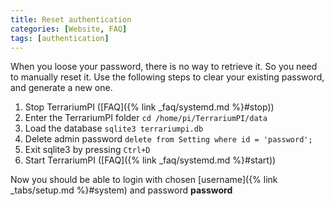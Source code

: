 ```yaml
---
title: Reset authentication
categories: [Website, FAQ]
tags: [authentication]
---
```

When you loose your password, there is no way to retrieve it. So you need to manually reset it. Use the following steps to clear your existing password, and generate a new one.

1. Stop TerrariumPI ([FAQ]({% link _faq/systemd.md %}#stop))
2. Enter the TerrariumPI folder `cd /home/pi/TerrariumPI/data`
3. Load the database `sqlite3 terrariumpi.db`
4. Delete admin password `delete from Setting where id = 'password';`
5. Exit sqlite3 by pressing `Ctrl+D`
6. Start TerrariumPI ([FAQ]({% link _faq/systemd.md %}#start))

Now you should be able to login with chosen [username]({% link _tabs/setup.md %}#system) and password **password**
